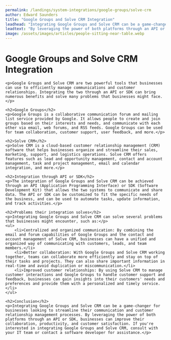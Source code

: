```yaml
---
permalink: /landings/system-integrations/google-groups/solve-crm
author: Edward Saunders
title: "Google Groups and Solve CRM Integration"
leadhead: "Integrating Google Groups and Solve CRM can be a game-changer for businesses looking to streamline their communication and customer relationship management processes"
leadtext: "By leveraging the power of both platforms through an API or SDK, businesses can improve their collaboration, productivity, and customer satisfaction. If you're interested in integrating Google Groups and Solve CRM, consult with your IT team or contact a software developer for assistance."
image: /assets/images/articles/people-sitting-near-table.webp
---
```

<div class="arttext">	<h1>Google Groups and Solve CRM Integration</h1>

	<p>Google Groups and Solve CRM are two powerful tools that businesses can use to efficiently manage communications and customer relationships. Integrating the two through an API or SDK can bring numerous benefits and solve many problems that businesses might face.</p>

	<h2>Google Groups</h2>
	<p>Google Groups is a collaborative communication forum and mailing list service provided by Google. It allows people to create and join groups based on their interests and needs, and communicate with each other via email, web forums, and RSS feeds. Google Groups can be used for team collaboration, customer support, user feedback, and more.</p>

	<h2>Solve CRM</h2>
	<p>Solve CRM is a cloud-based customer relationship management (CRM) software that helps businesses organize and streamline their sales, marketing, support, and logistics operations. Solve CRM offers features such as lead and opportunity management, contact and account management, task and project management, email and calendar integration, and more.</p>

	<h2>Integration through API or SDK</h2>
	<p>The integration of Google Groups and Solve CRM can be achieved through an API (Application Programming Interface) or SDK (Software Development Kit) that allows the two systems to communicate and share data. The API or SDK can be customized to fit the specific needs of the business, and can be used to automate tasks, update information, and track activities.</p>

	<h2>Problems their integration solves</h2>
	<p>Integrating Google Groups and Solve CRM can solve several problems that businesses might encounter, such as:</p>
	<ul>
		<li>Centralized and organized communication: By combining the email and forum capabilities of Google Groups and the contact and account management of Solve CRM, businesses can have a unified and organized way of communicating with customers, leads, and team members.</li>
		<li>Better collaboration: With Google Groups and Solve CRM working together, teams can collaborate more efficiently and stay on top of their tasks and projects. They can also share important information in real-time and avoid duplication or miscommunication.</li>
		<li>Improved customer relationships: By using Solve CRM to manage customer interactions and Google Groups to handle customer support and feedback, businesses can gain insights into their customers' needs and preferences and provide them with a personalized and timely service.</li>
	</ul>

	<h2>Conclusion</h2>
	<p>Integrating Google Groups and Solve CRM can be a game-changer for businesses looking to streamline their communication and customer relationship management processes. By leveraging the power of both platforms through an API or SDK, businesses can improve their collaboration, productivity, and customer satisfaction. If you're interested in integrating Google Groups and Solve CRM, consult with your IT team or contact a software developer for assistance.</p>

</div>